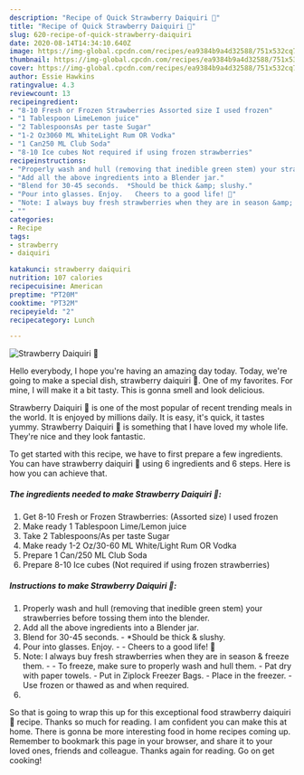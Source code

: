 ```yaml
---
description: "Recipe of Quick Strawberry Daiquiri 🍓"
title: "Recipe of Quick Strawberry Daiquiri 🍓"
slug: 620-recipe-of-quick-strawberry-daiquiri
date: 2020-08-14T14:34:10.640Z
image: https://img-global.cpcdn.com/recipes/ea9384b9a4d32588/751x532cq70/strawberry-daiquiri-🍓-recipe-main-photo.jpg
thumbnail: https://img-global.cpcdn.com/recipes/ea9384b9a4d32588/751x532cq70/strawberry-daiquiri-🍓-recipe-main-photo.jpg
cover: https://img-global.cpcdn.com/recipes/ea9384b9a4d32588/751x532cq70/strawberry-daiquiri-🍓-recipe-main-photo.jpg
author: Essie Hawkins
ratingvalue: 4.3
reviewcount: 13
recipeingredient:
- "8-10 Fresh or Frozen Strawberries Assorted size I used frozen"
- "1 Tablespoon LimeLemon juice"
- "2 TablespoonsAs per taste Sugar"
- "1-2 Oz3060 ML WhiteLight Rum OR Vodka"
- "1 Can250 ML Club Soda"
- "8-10 Ice cubes Not required if using frozen strawberries"
recipeinstructions:
- "Properly wash and hull (removing that inedible green stem) your strawberries before tossing them into the blender."
- "Add all the above ingredients into a Blender jar."
- "Blend for 30-45 seconds.  *Should be thick &amp; slushy."
- "Pour into glasses. Enjoy.   Cheers to a good life! 🥂"
- "Note: I always buy fresh strawberries when they are in season &amp; freeze them.   To freeze, make sure to properly wash and hull them. Pat dry with paper towels.  Put in Ziplock Freezer Bags.  Place in the freezer.  Use frozen or thawed as and when required."
- ""
categories:
- Recipe
tags:
- strawberry
- daiquiri

katakunci: strawberry daiquiri 
nutrition: 107 calories
recipecuisine: American
preptime: "PT20M"
cooktime: "PT32M"
recipeyield: "2"
recipecategory: Lunch

---
```



![Strawberry Daiquiri 🍓](https://img-global.cpcdn.com/recipes/ea9384b9a4d32588/751x532cq70/strawberry-daiquiri-🍓-recipe-main-photo.jpg)

Hello everybody, I hope you're having an amazing day today. Today, we're going to make a special dish, strawberry daiquiri 🍓. One of my favorites. For mine, I will make it a bit tasty. This is gonna smell and look delicious.

Strawberry Daiquiri 🍓 is one of the most popular of recent trending meals in the world. It is enjoyed by millions daily. It is easy, it's quick, it tastes yummy. Strawberry Daiquiri 🍓 is something that I have loved my whole life. They're nice and they look fantastic.




To get started with this recipe, we have to first prepare a few ingredients. You can have strawberry daiquiri 🍓 using 6 ingredients and 6 steps. Here is how you can achieve that.

<!--inarticleads1-->

##### The ingredients needed to make Strawberry Daiquiri 🍓:

1. Get 8-10 Fresh or Frozen Strawberries: (Assorted size) I used frozen
1. Make ready 1 Tablespoon Lime/Lemon juice
1. Take 2 Tablespoons/As per taste Sugar
1. Make ready 1-2 Oz/30-60 ML White/Light Rum OR Vodka
1. Prepare 1 Can/250 ML Club Soda
1. Prepare 8-10 Ice cubes (Not required if using frozen strawberries)




<!--inarticleads2-->

##### Instructions to make Strawberry Daiquiri 🍓:

1. Properly wash and hull (removing that inedible green stem) your strawberries before tossing them into the blender.
1. Add all the above ingredients into a Blender jar.
1. Blend for 30-45 seconds.  - *Should be thick &amp; slushy.
1. Pour into glasses. Enjoy.  -  - Cheers to a good life! 🥂
1. Note: I always buy fresh strawberries when they are in season &amp; freeze them.  -  - To freeze, make sure to properly wash and hull them. - Pat dry with paper towels.  - Put in Ziplock Freezer Bags.  - Place in the freezer.  - Use frozen or thawed as and when required.
1. 




So that is going to wrap this up for this exceptional food strawberry daiquiri 🍓 recipe. Thanks so much for reading. I am confident you can make this at home. There is gonna be more interesting food in home recipes coming up. Remember to bookmark this page in your browser, and share it to your loved ones, friends and colleague. Thanks again for reading. Go on get cooking!
